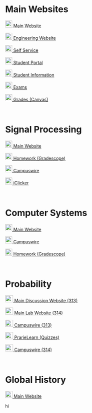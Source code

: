 # Main Websites
<p><img src="https://cdn.vox-cdn.com/thumbor/FGgViEqt2ML--Uxw1Pu6Gw4rV8o=/0x0:800x400/1200x800/filters:focal(336x136:464x264)/cdn.vox-cdn.com/uploads/chorus_image/image/56187479/DHNkdRfXoAEp2VD.0.jpg" width="22" height="22"><a href="https://illinois.edu/" target="_blank"> Main Website</a></p>
<p><img src="https://cdn.vox-cdn.com/thumbor/FGgViEqt2ML--Uxw1Pu6Gw4rV8o=/0x0:800x400/1200x800/filters:focal(336x136:464x264)/cdn.vox-cdn.com/uploads/chorus_image/image/56187479/DHNkdRfXoAEp2VD.0.jpg" width="22" height="22"><a href="https://grainger.illinois.edu/" target="_blank"> Engineering Website</a></p>
<p><img src="https://cdn.vox-cdn.com/thumbor/FGgViEqt2ML--Uxw1Pu6Gw4rV8o=/0x0:800x400/1200x800/filters:focal(336x136:464x264)/cdn.vox-cdn.com/uploads/chorus_image/image/56187479/DHNkdRfXoAEp2VD.0.jpg" width="22" height="22"><a href="https://apps.uillinois.edu/selfservice/" target="_blank"> Self Service</a></p>
<p><img src="https://cdn.vox-cdn.com/thumbor/FGgViEqt2ML--Uxw1Pu6Gw4rV8o=/0x0:800x400/1200x800/filters:focal(336x136:464x264)/cdn.vox-cdn.com/uploads/chorus_image/image/56187479/DHNkdRfXoAEp2VD.0.jpg" width="22" height="22"><a href="https://student.myillini.illinois.edu/" target="_blank"> Student Portal</a></p>
<p><img src="https://cdn.vox-cdn.com/thumbor/FGgViEqt2ML--Uxw1Pu6Gw4rV8o=/0x0:800x400/1200x800/filters:focal(336x136:464x264)/cdn.vox-cdn.com/uploads/chorus_image/image/56187479/DHNkdRfXoAEp2VD.0.jpg" width="22" height="22"><a href="https://my.ece.illinois.edu/" target="_blank"> Student Information</a></p>
<p><img src="https://cdn.vox-cdn.com/thumbor/FGgViEqt2ML--Uxw1Pu6Gw4rV8o=/0x0:800x400/1200x800/filters:focal(336x136:464x264)/cdn.vox-cdn.com/uploads/chorus_image/image/56187479/DHNkdRfXoAEp2VD.0.jpg" width="22" height="22"><a href="https://cbtf.engr.illinois.edu/sched/user/979886" target="_blank"> Exams</a></p>
<p><img src="https://cdn.vox-cdn.com/thumbor/FGgViEqt2ML--Uxw1Pu6Gw4rV8o=/0x0:800x400/1200x800/filters:focal(336x136:464x264)/cdn.vox-cdn.com/uploads/chorus_image/image/56187479/DHNkdRfXoAEp2VD.0.jpg" width="22" height="22"><a href="https://canvas.illinois.edu/" target="_blank"> Grades (Canvas)</a></p>

<br>

# Signal Processing
<p><img src="https://static.vecteezy.com/system/resources/previews/000/450/681/original/satellite-dish-vector-icon.jpg" width="22" height="22"><a href="https://courses.engr.illinois.edu/ece210/fa2021/" target="_blank"> Main Website</a></p>
<p><img src="https://static.vecteezy.com/system/resources/previews/000/450/681/original/satellite-dish-vector-icon.jpg" width="22" height="22"><a href="https://www.gradescope.com/" target="_blank"> Homework (Gradescope)</a></p>
<p><img src="https://static.vecteezy.com/system/resources/previews/000/450/681/original/satellite-dish-vector-icon.jpg" width="22" height="22"><a href="https://campuswire.com/c/GD8A46E03/feed" target="_blank"> Campuswire</a></p>
<p><img src="https://static.vecteezy.com/system/resources/previews/000/450/681/original/satellite-dish-vector-icon.jpg" width="22" height="22"><a href="https://student.iclicker.com/#/courses" target="_blank"> iClicker</a></p>

<br>

# Computer Systems
<p><img src="https://images.vexels.com/media/users/3/157318/isolated/lists/2782b0b66efa5815b12c9c637322aff3-desktop-computer-icon-computer.png" width="22" height="22"><a href="https://wiki.illinois.edu/wiki/display/ece220/" target="_blank"> Main Website</a></p>
<p><img src="https://images.vexels.com/media/users/3/157318/isolated/lists/2782b0b66efa5815b12c9c637322aff3-desktop-computer-icon-computer.png" width="22" height="22"><a href="https://campuswire.com/c/G7EDB5F69/feed" target="_blank"> Campuswire</a></p>
<p><img src="https://images.vexels.com/media/users/3/157318/isolated/lists/2782b0b66efa5815b12c9c637322aff3-desktop-computer-icon-computer.png" width="22" height="22"><a href="https://www.gradescope.com/" target="_blank"> Homework (Gradescope)</a></p>

<br>

# Probability
<p><img src="https://www.edplace.com/userfiles/image/Spinner8nums.png" width="25" height="22"><a href="https://courses.grainger.illinois.edu/ece313/fa2021/" target="_blank"> Main Discussion Website (313)</a></p>
<p><img src="https://www.edplace.com/userfiles/image/Spinner8nums.png" width="25" height="22"><a href="https://courses.engr.illinois.edu/ece314/fa2021/" target="_blank"> Main Lab Website (314)</a></p>
<p><img src="https://www.edplace.com/userfiles/image/Spinner8nums.png" width="25" height="22"><a href="https://campuswire.com/c/G5E3E23EA/feed" target="_blank"> Campuswire (313)</a></p>
<p><img src="https://www.edplace.com/userfiles/image/Spinner8nums.png" width="25" height="22"><a href="https://www.prairielearn.org/pl/course_instance/128725/assessments" target="_blank"> PrarieLearn (Quizzes)</a></p>
<p><img src="https://www.edplace.com/userfiles/image/Spinner8nums.png" width="25" height="22"><a href="https://campuswire.com/c/G98F9C1D3/feed" target="_blank"> Campuswire (314)</a></p>

<br>

# Global History
<p><img src="http://dreamicus.com/data/earth/earth-07.jpg" width="23" height="22"><a href="https://compass2g.illinois.edu/webapps/blackboard/content/listContent.jsp?course_id=_59461_1&content_id=_5365215_1" target="_blank"> Main Website</a></p>


hi
<br>
<br>
<br>
<br>
<br>
<br>
